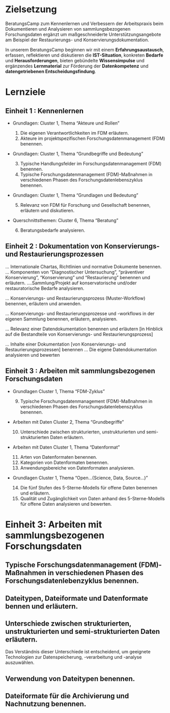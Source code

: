 <!--
author:   Canan Hastik
email:    c.hastik@igsd-ev.de
version:  0.1.0
language: 
icon:     https://raw.githubusercontent.com/chastik/Beratung_Dateityp_Bild/refs/heads/main/SODa-Logo_full.svg
link:     https://raw.githubusercontent.com/chastik/Beratung/refs/heads/main/soda.css
comment:  Dieses Modul....
-->

# Zielsetzung

BeratungsCamp zum Kennenlernen und Verbessern der Arbeitspraxis beim Dokumentieren und Analysieren von sammlungsbezogenen Forschungsdaten ergänzt um maßgeschneiderte Unterstützungsangebote am Beispiel der Restaurierungs- und Konservierungsdokumentation.

In unserem BeratungsCamp beginnen wir mit einem **Erfahrungsaustausch**, erfassen, reflektieren und diskutieren die **IST-Situation**, konkreten **Bedarfe** und **Herausforderungen**, bieten gebündelte **Wissensimpulse** und ergänzendes **Lernmaterial** zur Förderung der **Datenkompetenz** und **datengetriebenen Entscheidungsfindung**.

# Lernziele 

## Einheit 1 : Kennenlernen

- Grundlagen: Cluster 1, Thema “Akteure und Rollen”

  1. Die eigenen Verantwortlichkeiten im FDM erläutern.
  2. Akteure im projektspezifischen Forschungsdatenmanagement (FDM) benennen. 

- Grundlagen: Cluster 1, Thema “Grundbegriffe und Bedeutung”

  3. Typische Handlungsfelder im Forschungsdatenmanagement (FDM)  benennen.
  4. Typische Forschungsdatenmanagement (FDM)-Maßnahmen in verschiedenen Phasen des Forschungsdatenlebenszyklus benennen.  

- Grundlagen: Cluster 1, Thema “Grundlagen und Bedeutung”

  5. Relevanz von FDM für Forschung und Gesellschaft benennen, erläutern und diskutieren.

- Querschnittsthemen: Cluster 6, Thema “Beratung”

  6. Beratungsbedarfe analysieren.



## Einheit 2 : Dokumentation von Konservierungs- und Restaurierungsprozessen

… Internationale Chartas, Richtlinien und normative Dokumente benennen.
… Komponenten von “Diagnostischer Untersuchung”, “präventiver Konservierung”, “Konservierung” und “Restaurierung” benennen und erläutern.
….Sammlung/Projekt auf konservatorische und/oder restauratorische Bedarfe analysieren.

… Konservierungs- und Restaurierungsprozess (Muster-Workflow) benennen, erläutern und anwenden.

… Konservierungs- und Restaurierungsprozesse und -workflows in der eigenen Sammlung benennen, erläutern, analysieren.

… Relevanz einer Datendokumentation benennen und erläutern [in Hinblick auf die Bestandteile von Konservierungs- und Restaurierungsprozess]

… Inhalte einer Dokumentation [von Konservierungs- und Restaurierungsprozessen] benennen 
… Die eigene Datendokumentation analysieren und bewerten


## Einheit 3 : Arbeiten mit sammlungsbezogenen Forschungsdaten

- Grundlagen Cluster 1, Thema “FDM-Zyklus”

    9. Typische Forschungsdatenmanagement (FDM)-Maßnahmen in verschiedenen Phasen des Forschungsdatenlebenszyklus benennen.  

- Arbeiten mit Daten Cluster 2, Thema “Grundbegriffe”

    10. Unterschiede zwischen strukturierten, unstrukturierten und semi-strukturierten Daten erläutern.

- Arbeiten mit Daten Cluster 1, Thema “Datenformat”

    11.  Arten von Datenformaten benennen.
    12.  Kategorien von Datenformaten benennen.
    13.  Anwendungsbereiche von Datenformaten analysieren.

- Grundlagen Cluster 1, Thema “Open…(Science, Data, Source…)”

    14. Die fünf Stufen des 5-Sterne-Modells für offene Daten benennen und erläutern.
    15. Qualität und Zugänglichkeit von Daten anhand des 5-Sterne-Modells für offene Daten analysieren und bewerten.



# Einheit 3: Arbeiten mit sammlungsbezogenen Forschungsdaten

## Typische Forschungsdatenmanagement (FDM)-Maßnahmen in verschiedenen Phasen des Forschungsdatenlebenzyklus benennen.


## Dateitypen, Dateiformate und Datenformate bennen und erläutern.

## Unterschiede zwischen strukturierten, unstrukturierten und semi-strukturierten Daten erläutern.

Das Verständnis dieser Unterschiede ist entscheidend, um geeignete Technologien zur Datenspeicherung, -verarbeitung und -analyse auszuwählen.


## Verwendung von Dateitypen benennen. 

## Dateiformate für die Archivierung und Nachnutzung benennen.